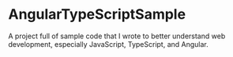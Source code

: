 # AngularTypeScriptSample
A project full of sample code that I wrote to better understand web development, especially JavaScript, TypeScript, and Angular.
